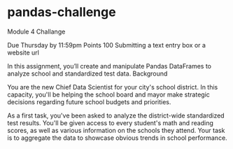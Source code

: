 # pandas-challenge
Module 4 Challange

Due Thursday by 11:59pm Points 100 Submitting a text entry box or a website url

In this assignment, you’ll create and manipulate Pandas DataFrames to analyze school and standardized test data.
Background

You are the new Chief Data Scientist for your city's school district. In this capacity, you'll be helping the school board and mayor make strategic decisions regarding future school budgets and priorities.

As a first task, you've been asked to analyze the district-wide standardized test results. You'll be given access to every student's math and reading scores, as well as various information on the schools they attend. Your task is to aggregate the data to showcase obvious trends in school performance.
